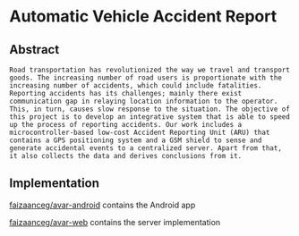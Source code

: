 # Automatic Vehicle Accident Report

## Abstract


    Road transportation has revolutionized the way we travel and transport goods. The increasing number of road users is proportionate with the increasing number of accidents, which could include fatalities. Reporting accidents has its challenges; mainly there exist communication gap in relaying location information to the operator. This, in turn, causes slow response to the situation. The objective of this project is to develop an integrative system that is able to speed up the process of reporting accidents. Our work includes a microcontroller-based low-cost Accident Reporting Unit (ARU) that contains a GPS positioning system and a GSM shield to sense and generate accidental events to a centralized server. Apart from that, it also collects the data and derives conclusions from it.


## Implementation

[faizaanceg/avar-android](https://github.com/faizaanceg/avar-android) contains the Android app

[faizaanceg/avar-web](https://github.com/faizaanceg/avar-web) contains the server implementation
